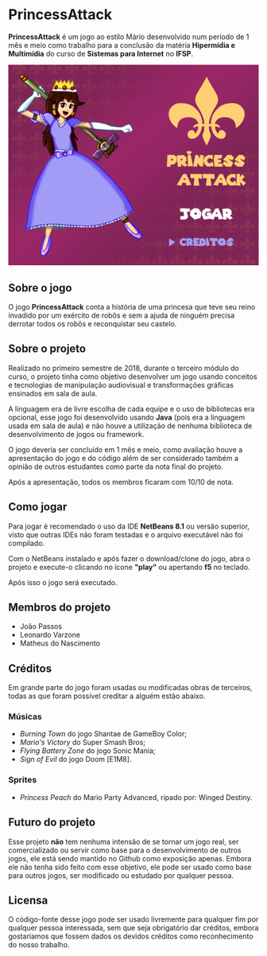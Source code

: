 # PrincessAttack
**PrincessAttack** é um jogo ao estilo Mário desenvolvido num período de 1 mês e meio como trabalho para a conclusão da matéria **Hipermídia e Multimídia** do curso de **Sistemas para Internet** no **IFSP**.

![Imagem do jogo](readmegit/imagemjogo.png)

## Sobre o jogo
O jogo **PrincessAttack** conta a história de uma princesa que teve seu reino invadido por um exército de robôs e sem a ajuda de ninguém precisa derrotar todos os robôs e reconquistar seu castelo.

## Sobre o projeto
Realizado no primeiro semestre de 2018, durante o terceiro módulo do curso, o projeto tinha como objetivo desenvolver um jogo usando conceitos e tecnologias de manipulação audiovisual e transformações gráficas ensinados em sala de aula.

A linguagem era de livre escolha de cada equipe e o uso de bibliotecas era opcional, esse jogo foi desenvolvido usando **Java** (pois era a linguagem usada em sala de aula) e não houve a utilização de nenhuma biblioteca de desenvolvimento de jogos ou framework.

O jogo deveria ser concluído em 1 mês e meio, como avaliação houve a apresentação do jogo e do código além de ser considerado também a opinião de outros estudantes como parte da nota final do projeto.

Após a apresentação, todos os membros ficaram com 10/10 de nota.

## Como jogar
Para jogar é recomendado o uso da IDE **NetBeans 8.1** ou versão superior, visto que outras IDEs não foram testadas e o arquivo executável não foi compilado.

Com o NetBeans instalado e após fazer o download/clone do jogo, abra o projeto e execute-o clicando no ícone **"play"** ou apertando **f5** no teclado.

Após isso o jogo será executado.

## Membros do projeto
* João Passos
* Leonardo Varzone
* Matheus do Nascimento

## Créditos
Em grande parte do jogo foram usadas ou modificadas obras de terceiros, todas as que foram possível creditar a alguém estão abaixo.
### Músicas
* *Burning Town* do jogo Shantae de GameBoy Color;
* *Mario's Victory* do Super Smash Bros;
* *Flying Battery Zone* do jogo Sonic Mania;
* *Sign of Evil* do jogo Doom [E1M8].
### Sprites
* *Princess Peach* do Mario Party Advanced, ripado por: Winged Destiny.

## Futuro do projeto
Esse projeto **não** tem nenhuma intensão de se tornar um jogo real, ser comercializado ou servir como base para o desenvolvimento de outros jogos, ele está sendo mantido no Github como exposição apenas. Embora ele não tenha sido feito com esse objetivo, ele pode ser usado como base para outros jogos, ser modificado ou estudado por qualquer pessoa.

## Licensa
O código-fonte desse jogo pode ser usado livremente para qualquer fim por qualquer pessoa interessada, sem que seja obrigatório dar créditos, embora gostariamos que fossem dados os devidos créditos como reconhecimento do nosso trabalho.